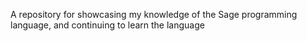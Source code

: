 A repository for showcasing my knowledge of the Sage programming language, and continuing to learn the language
